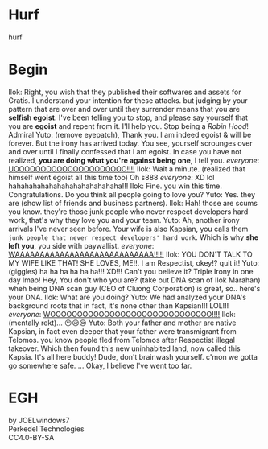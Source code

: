 # Hurf
hurf
# Begin
Ilok: Right, you wish that they published their softwares and assets for Gratis. I understand your intention for these attacks. but judging by your pattern that are over and over until they surrender means that you are **selfish egoist**. I've been telling you to stop, and please say yourself that you are **egoist** and repent from it. I'll help you. Stop being a *Robin Hood*!
Admiral Yuto: (remove eyepatch), Thank you. I am indeed egoist & will be forever. But the irony has arrived today. You see, yourself scrounges over and over until I finally confessed that I am egoist. In case you have not realized, **you are doing what you're against being one**, I tell you.
*everyone*: [UOOOOOOOOOOOOOOOOOOOOO!!!!](https://youtu.be/9UAC2qkcrDY?t=69 )
Ilok: Wait a minute. (realized that himself went egoist all this time too) Oh s888
*everyone*: XD lol hahahahahahahahahahahahahaha!!!
Ilok: Fine. you win this time. Congratulations. Do you think all people going to love you?
Yuto: Yes. they are (show list of friends and business partners).
Ilok: Hah! those are scums you know. they're those junk people who never respect developers hard work, that's why they love you and your team.
Yuto: Ah, another irony arrivals I've never seen before. Your wife is also Kapsian, you calls them `junk people that never respect developers' hard work`. Which is why **she left you**, you side with paywallist.
*everyone*: [WAAAAAAAAAAAAAAAAAAAAAAAAAAAA!!!!!](https://youtu.be/W5l032EN6-8 )
Ilok: YOU DON'T TALK TO MY WIFE LIKE THAT! SHE LOVES, ME!!. I am Respectist, okey!? quit it!
Yuto: (giggles) ha ha ha ha ha ha!!! XD!!! Can't you believe it? Triple Irony in one day lmao! Hey, You don't who you are? (take out DNA scan of Ilok Marahan) wheh being DNA scan guy (CEO of Cluong Corporation) is great, so.. here's your DNA.
Ilok: What are you doing?
Yuto: We had analyzed your DNA's background roots that in fact, it's none other than Kapsian!!! LOL!!!
*everyone*: [WOOOOOOOOOOOOOOOOOOOOOOOOOOOOOO!!!!](https://youtu.be/dlEWwzVVMSA )
Ilok: (mentally rekt)... 😶😥😢
Yuto: Both your father and mother are native Kapsian, in fact even deeper that your father were transmigrant from Telomos. you know people fled from Telomos after Respectist illegal takeover. Which then found this new uninhabited land, now called this Kapsia. It's all here buddy! Dude, don't brainwash yourself. c'mon we gotta go somewhere safe. ... Okay, I believe I've went too far.
# EGH
by JOELwindows7  
Perkedel Technologies  
CC4.0-BY-SA